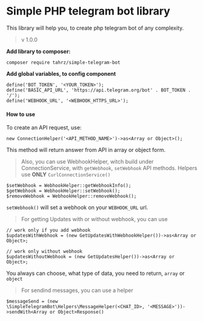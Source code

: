 # Simple PHP telegram bot library 
This library will help you, to create php telegram bot of any complexity. 
> v 1.0.0

**Add library to composer:**
```
composer require tahrz/simple-telegram-bot
```

**Add global variables, to config component**
```
define('BOT_TOKEN', '<YOUR_TOKEN>');
define('BASIC_API_URL', 'https://api.telegram.org/bot' . BOT_TOKEN . '/');
define('WEBHOOK_URL', '<WEBHOOK_HTTPS_URL>');
```

#### How to use

To create an API request, use:
```
new ConnectionHelper('<API_METHOD_NAME>')->as<Array or Object>();
```
This method will return answer from API in array or object form.

> Also, you can use WebhookHelper, witch build under ConnectionService,
> with `getWebhook`, `setWebhook` API methods. Helpers use **ONLY** `CurlConnectionService()`

```
$setWebhook = WebhookHelper::getWebhookInfo();
$getWebhook = WebhookHelper::setWebhook();
$removeWebhook = WebhookHelper::removeWebhook();
```
`setWebhook()` will set a webhook on your `WEBHOOK_URL` url.

> For getting Updates with or without webhook, you can use
```
// work only if you add webhook
$updatesWithWebhook = (new GetUpdatesWithWebhookHelper())->as<Array or Object>;

// work only without webhook
$updatesWithoutWebhook = (new GetUpdatesHelper())->as<Array or Object>;
```
You always can choose, what type of data, you need to return, `array` or `object`

> For sendind messages, you can use a helper
```
$messageSend = (new \SimpleTelegramBot\Helpers\MessageHelper(<CHAT_ID>, '<MESSAGE>'))->sendWith<Array or Object>Response()
